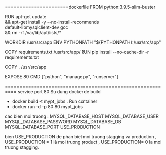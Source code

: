 ======================dockerfile
FROM python:3.9.5-slim-buster

RUN apt-get update \
    && apt-get install -y --no-install-recommends \
       default-libmysqlclient-dev gcc \
    && rm -rf /var/lib/apt/lists/*

WORKDIR /usr/src/app
ENV PYTHONPATH "${PYTHONPATH}:/usr/src/app"

COPY requirements.txt /usr/src/app/
RUN pip install --no-cache-dir -r requirements.txt


COPY . /usr/src/app

EXPOSE 80
CMD ["python", "manage.py", "runserver"]

==========================================================
service port 80
Su dung docker de build 
- docker build -t mypt_jobs .
Run container
- docker run -d -p 80:80 mypt_jobs


cac bien moi truong :
MYSQL_DATABASE_HOST
MYSQL_DATABASE_USER
MYSQL_DATABASE_PASSWORD
MYSQL_DATABASE_DB
MYSQL_DATABASE_PORT
USE_PRODUCTION

bien USE_PRODUCTION de phan biet moi truong stagging va production , USE_PRODUCTION = 1 là moi truong product , USE_PRODUCTION= 0 la moi truong stagging.
